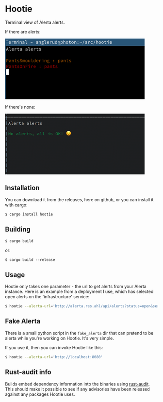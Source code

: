# Hootie

Terminal view of Alerta alerts.


If there are alerts:

![screenshot](./hootie.png)

If there's none:

![screenshot all ok](./hootie_all_ok.png)


## Installation

You can download it from the releases, here on github, or you can install it
with cargo:

```bash
$ cargo install hootie
```


## Building

```bash
$ cargo build
```

or:

```
$ cargo build --release
```


## Usage

Hootie only takes one parameter - the url to get alerts from your Alerta
instance. Here is an example from a deployment I use, which has selected open
alerts on the 'infrastructure' service:

```bash
$ hootie --alerta-url='http://alerta.res.ahl/api/alerts?status=open&service=infrastructure'
```


## Fake Alerta

There is a small python script in the `fake_alerta` dir that can pretend to be
alerta while you're working on Hootie. It's very simple.

If you use it, then you can invoke Hootie like this:

```bash
$ hootie --alerta-url='http://localhost:8080'
```


## Rust-audit info

Builds embed dependency information into the binaries using
[rust-audit](https://github.com/Shnatsel/rust-audit). This should make it
possible to see if any advisories have been released against any packages
Hootie uses.
